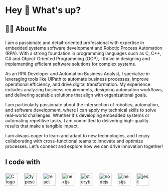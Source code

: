 <h1 align="left">Hey 👋 What's up?</h1>

###

<h2 align="left">👩‍💻  About Me</h2>

###

<p align="left">I am a passionate and detail-oriented professional with expertise in embedded systems software development and Robotic Process Automation (RPA). With a strong foundation in programming languages such as C, C++, C# and Object-Oriented Programming (OOP), I thrive in designing and implementing efficient software solutions for complex systems.

As an RPA Developer and Automation Business Analyst, I specialize in leveraging tools like UiPath to automate business processes, improve operational efficiency, and drive digital transformation. My experience includes analyzing business requirements, designing automation workflows, and delivering scalable solutions that align with organizational goals.

I am particularly passionate about the intersection of robotics, automation, and software development, where I can apply my technical skills to solve real-world challenges. Whether it's developing embedded systems or automating repetitive tasks, I am committed to delivering high-quality results that make a tangible impact.

I am always eager to learn and adapt to new technologies, and I enjoy collaborating with cross-functional teams to innovate and optimize processes. Let’s connect and explore how we can drive innovation together!</p>

###

<h2 align="left">I code with</h2>

###

<div align="left">
  <img src="https://cdn.jsdelivr.net/gh/devicons/devicon/icons/javascript/javascript-original.svg](https://uxwing.com/wp-content/themes/uxwing/download/brands-and-social-media/c-program-icon.png" height="40" alt="C logo"  />
  <img width="12" />
  <img src="https://cdn.jsdelivr.net/gh/devicons/devicon/icons/typescript/typescript-original.svg" height="40" alt="typescript logo"  />
  <img width="12" />
  <img src="https://cdn.jsdelivr.net/gh/devicons/devicon/icons/react/react-original.svg" height="40" alt="react logo"  />
  <img width="12" />
  <img src="https://cdn.jsdelivr.net/gh/devicons/devicon/icons/nextjs/nextjs-original.svg" height="40" alt="nextjs logo"  />
  <img width="12" />
  <img src="https://cdn.jsdelivr.net/gh/devicons/devicon/icons/storybook/storybook-original.svg" height="40" alt="storybook logo"  />
  <img width="12" />
  <img src="https://cdn.jsdelivr.net/gh/devicons/devicon/icons/nodejs/nodejs-original.svg" height="40" alt="nodejs logo"  />
  <img width="12" />
  <img src="https://cdn.jsdelivr.net/gh/devicons/devicon/icons/nestjs/nestjs-original.svg" height="40" alt="nestjs logo"  />
  <img width="12" />
  <img src="https://cdn.jsdelivr.net/gh/devicons/devicon/icons/jest/jest-plain.svg" height="40" alt="jest logo"  />
</div>

###
